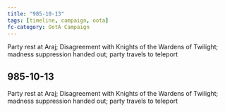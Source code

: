 ```yaml
---
title: "985-10-13"
tags: [timeline, campaign, oota]
fc-category: OotA Campaign
---
```

<span class='ob-timelines'
	data-date='985-10-13-00'
	data-title='Campaign: NAGA Adventures'
	data-class='orange'> Party rest at Araj; Disagreement with Knights of the Wardens of Twilight; madness suppression handed out; party travels to teleport </span>
## 985-10-13
Party rest at Araj; Disagreement with Knights of the Wardens of Twilight; madness suppression handed out; party travels to teleport

